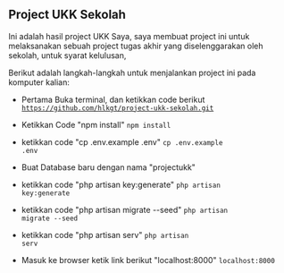 ## Project UKK Sekolah

Ini adalah hasil project UKK Saya, saya membuat project ini untuk melaksanakan sebuah project tugas akhir yang diselenggarakan oleh sekolah, untuk syarat kelulusan,

Berikut adalah langkah-langkah untuk menjalankan project ini pada komputer kalian:

-   Pertama Buka terminal, dan ketikkan code berikut
    <code>https://github.com/hlkgt/project-ukk-sekolah.git</code>

-   Ketikkan Code "npm install"
    <code>npm install</code>

-   ketikkan code "cp .env.example .env"
    <code>cp .env.example .env</code>

-   Buat Database baru dengan nama "projectukk"

-   ketikkan code "php artisan key:generate"
    <code>php artisan key:generate</code>

-   ketikkan code "php artisan migrate --seed"
    <code>php artisan migrate --seed</code>

-   ketikkan code "php artisan serv"
    <code>php artisan serv</code>

-   Masuk ke browser ketik link berikut "localhost:8000"
    <code>localhost:8000</code>
